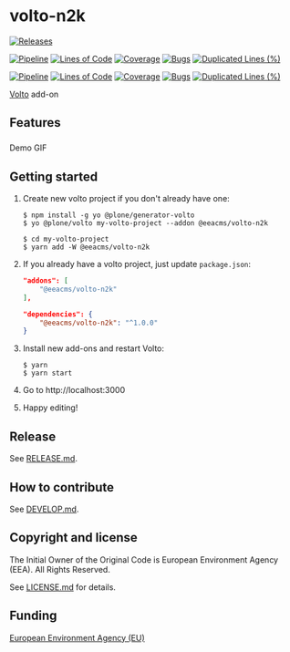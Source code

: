 # volto-n2k

[![Releases](https://img.shields.io/github/v/release/eea/volto-n2k)](https://github.com/eea/volto-n2k/releases)

[![Pipeline](https://ci.eionet.europa.eu/buildStatus/icon?job=volto-addons%2Fvolto-n2k%2Fmaster&subject=master)](https://ci.eionet.europa.eu/view/Github/job/volto-addons/job/volto-n2k/job/master/display/redirect)
[![Lines of Code](https://sonarqube.eea.europa.eu/api/project_badges/measure?project=volto-n2k-master&metric=ncloc)](https://sonarqube.eea.europa.eu/dashboard?id=volto-n2k-master)
[![Coverage](https://sonarqube.eea.europa.eu/api/project_badges/measure?project=volto-n2k-master&metric=coverage)](https://sonarqube.eea.europa.eu/dashboard?id=volto-n2k-master)
[![Bugs](https://sonarqube.eea.europa.eu/api/project_badges/measure?project=volto-n2k-master&metric=bugs)](https://sonarqube.eea.europa.eu/dashboard?id=volto-n2k-master)
[![Duplicated Lines (%)](https://sonarqube.eea.europa.eu/api/project_badges/measure?project=volto-n2k-master&metric=duplicated_lines_density)](https://sonarqube.eea.europa.eu/dashboard?id=volto-n2k-master)

[![Pipeline](https://ci.eionet.europa.eu/buildStatus/icon?job=volto-addons%2Fvolto-n2k%2Fdevelop&subject=develop)](https://ci.eionet.europa.eu/view/Github/job/volto-addons/job/volto-n2k/job/develop/display/redirect)
[![Lines of Code](https://sonarqube.eea.europa.eu/api/project_badges/measure?project=volto-n2k-develop&metric=ncloc)](https://sonarqube.eea.europa.eu/dashboard?id=volto-n2k-develop)
[![Coverage](https://sonarqube.eea.europa.eu/api/project_badges/measure?project=volto-n2k-develop&metric=coverage)](https://sonarqube.eea.europa.eu/dashboard?id=volto-n2k-develop)
[![Bugs](https://sonarqube.eea.europa.eu/api/project_badges/measure?project=volto-n2k-develop&metric=bugs)](https://sonarqube.eea.europa.eu/dashboard?id=volto-n2k-develop)
[![Duplicated Lines (%)](https://sonarqube.eea.europa.eu/api/project_badges/measure?project=volto-n2k-develop&metric=duplicated_lines_density)](https://sonarqube.eea.europa.eu/dashboard?id=volto-n2k-develop)

[Volto](https://github.com/plone/volto) add-on

## Features

###

Demo GIF

## Getting started

1. Create new volto project if you don't already have one:

   ```
   $ npm install -g yo @plone/generator-volto
   $ yo @plone/volto my-volto-project --addon @eeacms/volto-n2k

   $ cd my-volto-project
   $ yarn add -W @eeacms/volto-n2k
   ```

1. If you already have a volto project, just update `package.json`:

   ```JSON
   "addons": [
       "@eeacms/volto-n2k"
   ],

   "dependencies": {
       "@eeacms/volto-n2k": "^1.0.0"
   }
   ```

1. Install new add-ons and restart Volto:

   ```
   $ yarn
   $ yarn start
   ```

1. Go to http://localhost:3000

1. Happy editing!

## Release

See [RELEASE.md](https://github.com/eea/volto-n2k/blob/master/RELEASE.md).

## How to contribute

See [DEVELOP.md](https://github.com/eea/volto-n2k/blob/master/DEVELOP.md).

## Copyright and license

The Initial Owner of the Original Code is European Environment Agency (EEA).
All Rights Reserved.

See [LICENSE.md](https://github.com/eea/volto-n2k/blob/master/LICENSE.md) for details.

## Funding

[European Environment Agency (EU)](http://eea.europa.eu)
